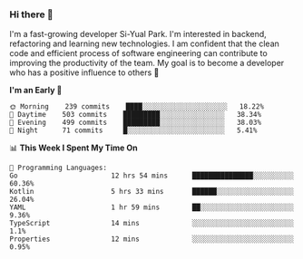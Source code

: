 ### Hi there 👋


I'm a fast-growing developer Si-Yual Park. I'm interested in backend, refactoring and learning new technologies. I am confident that the clean code and efficient process of software engineering can contribute to improving the productivity of the team. My goal is to become a developer who has a positive influence to others 🔭

<!--START_SECTION:waka-->
**I'm an Early 🐤** 

```text
🌞 Morning    239 commits    ████░░░░░░░░░░░░░░░░░░░░░   18.22% 
🌆 Daytime    503 commits    █████████░░░░░░░░░░░░░░░░   38.34% 
🌃 Evening    499 commits    █████████░░░░░░░░░░░░░░░░   38.03% 
🌙 Night      71 commits     █░░░░░░░░░░░░░░░░░░░░░░░░   5.41%

```


📊 **This Week I Spent My Time On** 

```text
💬 Programming Languages: 
Go                       12 hrs 54 mins      ███████████████░░░░░░░░░░   60.36% 
Kotlin                   5 hrs 33 mins       ██████░░░░░░░░░░░░░░░░░░░   26.04% 
YAML                     1 hr 59 mins        ██░░░░░░░░░░░░░░░░░░░░░░░   9.36% 
TypeScript               14 mins             ░░░░░░░░░░░░░░░░░░░░░░░░░   1.1% 
Properties               12 mins             ░░░░░░░░░░░░░░░░░░░░░░░░░   0.95%

```


<!--END_SECTION:waka-->
